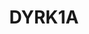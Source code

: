 ---
annotations:
- type: Disease Ontology
  value: intellectual disability
- type: Disease Ontology
  value: Lewy body dementia
- type: Disease Ontology
  value: Alzheimer's disease
- type: Disease Ontology
  value: microcephaly
- type: Disease Ontology
  value: Down syndrome
- type: Disease Ontology
  value: Parkinson's disease
authors:
- VeerleHorsting
- Pklemmer
description: DYRK1A
last-edited: 2022-02-19
organisms:
- Homo sapiens
redirect_from:
- /index.php/Pathway:WP5180
- /instance/WP5180
schema-jsonld:
- '@context': https://schema.org/
  '@id': https://wikipathways.github.io/pathways/WP5180.html
  '@type': Dataset
  creator:
    '@type': Organization
    name: WikiPathways
  description: DYRK1A
  keywords:
  - Caspase-9
  - ''
  - Casein kinase 1
  - Transcription factor Dp-1
  - NOTCH1
  - DREAM complex
  - Co-localization of CASP9 to the nucleus;
  - MTOR
  - 'Salvador-Warts-Hippo '
  - 'LATS, large tumor suppressor, '
  - Cell Cycle
  - inhibiting apopotic pathway
  - Protein lin-37 homolog
  - GSK3B protein
  - Protein lin-9 homolog
  - Transcription factor E2F4
  - Senescence
  - Geminin
  - Transcription factor Dp-2
  - promotion of tau self-aggregation and fibrillisation
  - Beta-secretase 1
  - Amyloid-beta precursor protein
  - Protein lin-52 homolog
  - ' Aβ42 and Aβ40 peptides '
  - Neurogenin-2
  - G2
  - Delta and Notch-like epidermal growth factor-related receptor
  - DLL1
  - mTORC1
  - Chemoresistance
  - M
  - Cyclin-dependent kinase 6
  - TSC1
  - Transcraiption factor E2F5
  - CCND1 protein
  - Hedgehog signaling pathway
  - MLST8
  - DEPTOR
  - inhibiting NFAT-dependent transcription
  - GLI1
  - DCAF7
  - homolog 2 (Drosophila), isoform CRA_a
  - Retinoblastoma-like protein 1
  - E2F gene
  - 'Gamma-secretase '
  - Microtubule-associated protein tau
  - Earlier differentiation
  - Cell cycle exit
  - G1
  - NAD-dependent protein deacetylase sirtuin-1
  - TFAP4
  - RPTOR
  - HES1
  - MuvB TF complex
  - Cryptochrome-2
  - Histone H3
  - Signalling Pathway
  - Histone-binding protein RBBP4
  - (Neuronal) cell differentiation
  - Dual specificity tyrosine-phosphorylation-regulated kinase 1A
  - Transcription factor Dp family member 3
  - NFAT translocation back to the cytosol,
  - ' Loss of axonal transport and '
  - Cell survival
  - S
  - Delta-like protein 1
  - E2F protein
  - Promotes exit of cell cylce;
  - form interlaced amyloid fibrils
  - prevents progression through G1 checkpoint;
  - HES5
  - CDK4 protein
  - G0
  - Quiescence
  - Zinc finger protein GLI1
  - AKT1S1
  - Notch Intracellular Domain (NICD)
  - CDKN1B protein
  - Nuclear factor of activated T-cells, cytoplasmic 1
  - TSC2
  - Protein lin-54 homolog
  - Cellular tumor antigen p53
  - Protein sprouty homolog 2
  - Retinoblastoma-like protein 2
  license: CC0
  name: DYRK1A
seo: CreativeWork
title: DYRK1A
wpid: WP5180
---